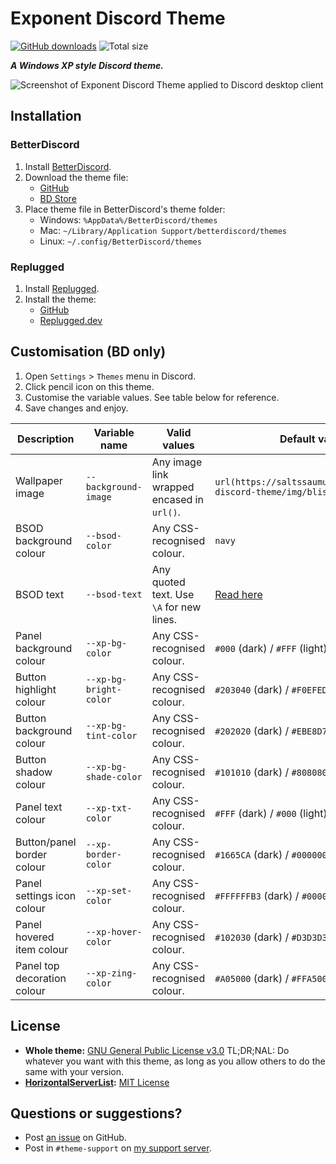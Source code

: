 # Exponent Discord Theme
[![GitHub downloads](https://img.shields.io/github/downloads/saltssaumure/xp-discord-theme/total?color=purple&label=GitHub%20downloads&style=flat-square)](https://github.com/Saltssaumure/xp-discord-theme/releases/latest "Latest release")
![Total size](https://img.shields.io/github/repo-size/saltssaumure/xp-discord-theme?style=flat-square "Total size")

***A Windows XP style Discord theme.***

![Screenshot of Exponent Discord Theme applied to Discord desktop client](https://user-images.githubusercontent.com/29710355/200100486-a816673f-1b8d-4739-a9c6-b8fb14bd67b5.png)

## Installation

### BetterDiscord
1. Install [BetterDiscord](https://betterdiscord.app/).
2. Download the theme file:
    - [GitHub](https://github.com/Saltssaumure/xp-discord-theme/releases/latest)
    - [BD Store](https://betterdiscord.app/theme/?id=823)
3. Place theme file in BetterDiscord's theme folder:
    - Windows: `%AppData%/BetterDiscord/themes`
    - Mac: `~/Library/Application Support/betterdiscord/themes`
    - Linux: `~/.config/BetterDiscord/themes`

### Replugged
1. Install [Replugged](https://replugged.dev/).
2. Install the theme:
    - [GitHub](https://github.com/Saltssaumure/xp-discord-theme/releases/latest)
    - [Replugged.dev](https://replugged.dev/install?identifier=Saltssaumure/xp-discord-theme&source=github)

## Customisation (BD only)
1. Open `Settings` > `Themes` menu in Discord.
2. Click pencil icon on this theme.
3. Customise the variable values. See table below for reference.
4. Save changes and enjoy.

| Description                 | Variable name          | Valid values                               | Default value                                                                           |
|-----------------------------|------------------------|--------------------------------------------|-----------------------------------------------------------------------------------------|
| Wallpaper  image            | `--background-image`   | Any image link wrapped encased in `url()`. | `url(https://saltssaumure.github.io/xp-discord-theme/img/bliss.jpg)`                    |
| BSOD background colour      | `--bsod-color`         | Any CSS-recognised colour.                 | `navy`                                                                                  |
| BSOD text                   | `--bsod-text`          | Any quoted text. Use `\A` for new lines.   | [Read here](https://github.com/Saltssaumure/xp-discord-theme/blob/main/scss/_bsod.scss) |
| Panel background colour     | `--xp-bg-color`        | Any CSS-recognised colour.                 | `#000` (dark) / `#FFF` (light)                                                          |
| Button highlight colour     | `--xp-bg-bright-color` | Any CSS-recognised colour.                 | `#203040` (dark) / `#F0EFED` (light)                                                    |
| Button background colour    | `--xp-bg-tint-color`   | Any CSS-recognised colour.                 | `#202020` (dark) / `#EBE8D7` (light)                                                    |
| Button shadow colour        | `--xp-bg-shade-color`  | Any CSS-recognised colour.                 | `#101010` (dark) / `#808080` (light)                                                    |
| Panel text colour           | `--xp-txt-color`       | Any CSS-recognised colour.                 | `#FFF` (dark) / `#000` (light)                                                          |
| Button/panel border colour  | `--xp-border-color`    | Any CSS-recognised colour.                 | `#1665CA` (dark) / `#000000` (light)                                                    |
| Panel settings icon colour  | `--xp-set-color`       | Any CSS-recognised colour.                 | `#FFFFFFB3` (dark) / `#000000B3` (light)                                                |
| Panel hovered item colour   | `--xp-hover-color`     | Any CSS-recognised colour.                 | `#102030` (dark) / `#D3D3D3` (light)                                                    |
| Panel top decoration colour | `--xp-zing-color`      | Any CSS-recognised colour.                 | `#A05000` (dark) / `#FFA500` (light)                                                    |

## License
- **Whole theme:** [GNU General Public License v3.0](https://github.com/Saltssaumure/xp-discord-theme/blob/main/LICENSE)
<span title="Too long; didn't read; not a lawyer">TL;DR;NAL</span>: Do whatever you want with this theme, as long as you allow others to do the same with your version.
- **[HorizontalServerList](https://github.com/DiscordStyles/HorizontalServerList):** [MIT License](https://github.com/DiscordStyles/HorizontalServerList/blob/master/LICENSE.md)

## Questions or suggestions?
- Post [an issue](https://github.com/Saltssaumure/xp-discord-theme/issues) on GitHub.
- Post in `#theme-support` on [my support server](https://discord.gg/uy8nKQVatp).
